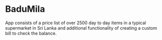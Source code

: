 # BaduMila
App consists of a price list of over 2500 day to day items in a typical supermarket in Sri Lanka and additional functionality of creating a custom bill to check the balance.
